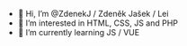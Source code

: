 - 👋 Hi, I’m @ZdenekJ / Zdeněk Jašek / Lei
- 👀 I’m interested in HTML, CSS, JS and PHP
- 🌱 I’m currently learning JS / VUE

<!---
ZdenekJ/ZdenekJ is a ✨ special ✨ repository because its `README.md` (this file) appears on your GitHub profile.
You can click the Preview link to take a look at your changes.
--->
